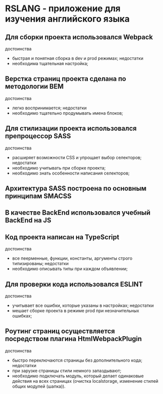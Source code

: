 # RSLANG - приложение для изучения английского языка

## Для сборки проекта использовался Webpack

достоинства
- быстрая и понятная сборка в dev и prod режимах;
недостатки
- необходима тщательная настройка;

## Верстка страниц проекта сделана по методологии BEM

достоинства
- легко воспринимается;
недостатки
- необходимо тщательно продумывать имена блоков;

## Для стилизации проекта использовался препроцессор SASS

достоинства
- расширяет возможности CSS и упрощает выбор селекторов;
недостатки
- необходимо учитывать при сборке проекта;
- необходимо знать особенности написания селекторов;

## Архитектура SASS построена по основным принципам SMACSS

## В качестве BackEnd использовался учебный BackEnd на JS

## Код проекта написан на TypeScript

достоинства
- все пеерменные, функции, константы, аргументы строго типизированы;
недостатки
- необходимо описывать типы при каждом объявлении;

## Для проверки кода использовался ESLINT

достоинства
- учитывает все ошибки, которые указаны в настройках;
недостатки
- мешает сборке проекта в режиме prod при незначительных ошибках;

## Роутинг страниц осуществляется посредством плагина HtmlWebpackPlugin

достоинства
- быстро переключаются страницы без дополнительного кода;
недостатки
- при зарузке страницы стили немного запаздывают;
- необходимо подключать модуль, который делает одинаковые действия на всех страницах (очистка localstorage, изменение стилей общих модулей (шапка)).
